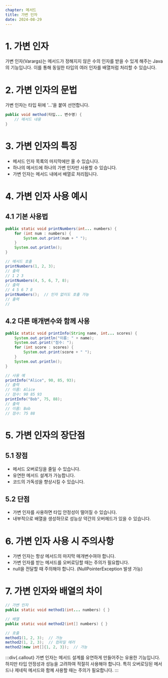 ```yaml
---
chapter: 메서드
title: 가변 인자
date: 2024-08-29
---
```

# 1. 가변 인자
가변 인자(Varargs)는 메서드가 정해지지 않은 수의 인자를 받을 수 있게 해주는 Java의 기능입니다. 이를 통해 동일한 타입의 여러 인자를 배열처럼 처리할 수 있습니다.

# 2. 가변 인자의 문법
가변 인자는 타입 뒤에 '...'을 붙여 선언합니다.
```java
public void method(타입... 변수명) {
    // 메서드 내용
}
```

# 3. 가변 인자의 특징
- 메서드 인자 목록의 마지막에만 올 수 있습니다.
- 하나의 메서드에 하나의 가변 인자만 사용할 수 있습니다.
- 가변 인자는 메서드 내에서 배열로 처리됩니다.

# 4. 가변 인자 사용 예시
## 4.1 기본 사용법
```java
public static void printNumbers(int... numbers) {
    for (int num : numbers) {
        System.out.print(num + " ");
    }
    System.out.println();
}

// 메서드 호출
printNumbers(1, 2, 3);
// 출력
// 1 2 3
printNumbers(4, 5, 6, 7, 8);
// 출력
// 4 5 6 7 8
printNumbers();  // 인자 없이도 호출 가능
// 출력
//
```

## 4.2 다른 매개변수와 함께 사용
```java
public static void printInfo(String name, int... scores) {
    System.out.println("이름: " + name);
    System.out.print("점수: ");
    for (int score : scores) {
        System.out.print(score + " ");
    }
    System.out.println();
}

// 사용 예
printInfo("Alice", 90, 85, 93);
// 출력
// 이름: Alice
// 점수: 90 85 93 
printInfo("Bob", 75, 88);
// 출력
// 이름: Bob
// 점수: 75 88 
```

# 5. 가변 인자의 장단점
## 5.1 장점
- 메서드 오버로딩을 줄일 수 있습니다.
- 유연한 메서드 설계가 가능합니다.
- 코드의 가독성을 향상시킬 수 있습니다.

## 5.2 단점
- 가변 인자를 사용하면 타입 안정성이 떨어질 수 있습니다.
- 내부적으로 배열을 생성하므로 성능상 약간의 오버헤드가 있을 수 있습니다.

# 6. 가변 인자 사용 시 주의사항
- 가변 인자는 항상 메서드의 마지막 매개변수여야 합니다.
- 가변 인자를 받는 메서드를 오버로딩할 때는 주의가 필요합니다.
- null을 전달할 때 주의해야 합니다. (NullPointerException 발생 가능)

# 7. 가변 인자와 배열의 차이
```java
// 가변 인자
public static void method1(int... numbers) { }

// 배열
public static void method2(int[] numbers) { }

// 호출
method1(1, 2, 3);  // 가능
method2(1, 2, 3);  // 컴파일 에러
method2(new int[]{1, 2, 3});  // 가능
```

:::div{.callout}
가변 인자는 메서드 설계를 유연하게 만들어주는 유용한 기능입니다. 하지만 타입 안정성과 성능을 고려하여 적절히 사용해야 합니다. 특히 오버로딩된 메서드나 제네릭 메서드와 함께 사용할 때는 주의가 필요합니다.
:::